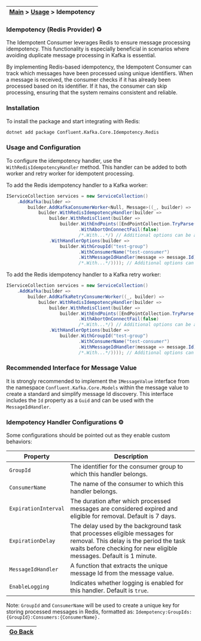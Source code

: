| [Main](/README.md) > [Usage](/docs/Usage.md) > Idempotency |
|------------------------------------------------------------|

### Idempotency (Redis Provider) :recycle:

The Idempotent Consumer leverages Redis to ensure message processing idempotency. This functionality is especially beneficial in scenarios where avoiding duplicate message processing in Kafka is essential.

By implementing Redis-based idempotency, the Idempotent Consumer can track which messages have been processed using unique identifiers. When a message is received, the consumer checks if it has already been processed based on its identifier. If it has, the consumer can skip processing, ensuring that the system remains consistent and reliable.

### Installation

To install the package and start integrating with Redis:
```bash
dotnet add package Confluent.Kafka.Core.Idempotency.Redis
```

### Usage and Configuration
To configure the idempotency handler, use the `WithRedisIdempotencyHandler` method. This handler can be added to both worker and retry worker for idempotent processing.

To add the Redis idempotency handler to a Kafka worker:

```C#
IServiceCollection services = new ServiceCollection()
    .AddKafka(builder =>
        builder.AddKafkaConsumerWorker<Null, Message>((_, builder) =>
            builder.WithRedisIdempotencyHandler(builder =>
                builder.WithRedisClient(builder =>
                    builder.WithEndPoints([EndPointCollection.TryParse("localhost:6379")])
                           .WithAbortOnConnectFail(false)
                           /*.With...*/) // Additional options can be added here
                .WithHandlerOptions(builder =>
                    builder.WithGroupId("test-group")
                           .WithConsumerName("test-consumer")
                           .WithMessageIdHandler(message => message.Id)
                           /*.With...*/)))); // Additional options can be added here
```

To add the Redis idempotency handler to a Kafka retry worker:

```C#
IServiceCollection services = new ServiceCollection()
    .AddKafka(builder =>
        builder.AddKafkaRetryConsumerWorker((_, builder) =>
            builder.WithRedisIdempotencyHandler(builder =>
                builder.WithRedisClient(builder =>
                    builder.WithEndPoints([EndPointCollection.TryParse("localhost:6379")])
                           .WithAbortOnConnectFail(false)
                           /*.With...*/) // Additional options can be added here
                .WithHandlerOptions(builder =>
                    builder.WithGroupId("test-group")
                           .WithConsumerName("test-consumer")
                           .WithMessageIdHandler(message => message.Id)
                           /*.With...*/)))); // Additional options can be added here
```

### Recommended Interface for Message Value

It is strongly recommended to implement the `IMessageValue` interface from the namespace `Confluent.Kafka.Core.Models` within the message value to create a standard and simplify message Id discovery. This interface includes the `Id` property as a `Guid` and can be used with the `MessageIdHandler`.

### Idempotency Handler Configurations :gear:

Some configurations should be pointed out as they enable custom behaviors:

| Property             | Description                                                                                                                                                                                 |
|----------------------|---------------------------------------------------------------------------------------------------------------------------------------------------------------------------------------------|
| `GroupId`            | The identifier for the consumer group to which this handler belongs.                                                                                                                        |
| `ConsumerName`       | The name of the consumer to which this handler belongs.                                                                                                                                     |
| `ExpirationInterval` | The duration after which processed messages are considered expired and eligible for removal. Default is 7 days.                                                                             |
| `ExpirationDelay`    | The delay used by the background task that processes eligible messages for removal. This delay is the period the task waits before checking for new eligible messages. Default is 1 minute. |
| `MessageIdHandler`   | A function that extracts the unique message Id from the message value.                                                                                                                      |
| `EnableLogging`      | Indicates whether logging is enabled for this handler. Default is `true`.                                                                                                                   |

Note: `GroupId` and `ConsumerName` will be used to create a unique key for storing processed messages in Redis, formatted as:
`Idempotency:GroupIds:{GroupId}:Consumers:{ConsumerName}.`

| [Go Back](/docs/Usage.md) |
|---------------------------| 